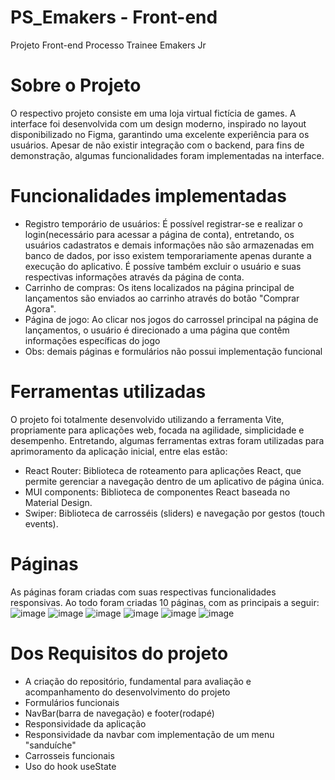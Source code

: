 # PS_Emakers - Front-end
Projeto Front-end Processo Trainee Emakers Jr
# Sobre o Projeto
O respectivo projeto consiste em uma loja virtual fictícia de games. A interface foi desenvolvida com um design moderno, inspirado no layout disponibilizado no Figma, garantindo uma excelente experiência para os usuários. Apesar de não existir integração com o backend, para fins de demonstração, algumas funcionalidades foram implementadas na interface.
# Funcionalidades implementadas
- Registro temporário de usuários: É possível registrar-se e realizar o login(necessário para acessar a página de conta), entretando, os usuários cadastratos e demais informações não são armazenadas em banco de dados, por isso existem temporariamente apenas durante a execução do aplicativo. É possíve também excluir o usuário e suas respectivas informações através da página de conta.
- Carrinho de compras: Os itens localizados na página principal de lançamentos são enviados ao carrinho através do botão "Comprar Agora".
- Página de jogo: Ao clicar nos jogos do carrossel principal na página de lançamentos, o usuário é direcionado a uma página que contêm informações específicas do jogo
- Obs: demais páginas e formulários não possui implementação funcional
# Ferramentas utilizadas
O projeto foi totalmente desenvolvido utilizando a ferramenta Vite, propriamente para aplicações web, focada na agilidade, simplicidade e desempenho. Entretando, algumas ferramentas extras foram utilizadas para aprimoramento da aplicação inicial, entre elas estão:
- React Router: Biblioteca de roteamento para aplicações React, que permite gerenciar a navegação dentro de um aplicativo de página única.
- MUI components: Biblioteca de componentes React baseada no Material Design.
- Swiper: Biblioteca de carrosséis (sliders) e navegação por gestos (touch events).
# Páginas
As páginas foram criadas com suas respectivas funcionalidades responsivas. Ao todo foram criadas 10 páginas, com as principais a seguir:
![image](https://github.com/user-attachments/assets/ab33ecb2-3e2e-4518-8615-78f74ea5707f) ![image](https://github.com/user-attachments/assets/54a9277d-7498-46a9-971f-a740bb267efd)
![image](https://github.com/user-attachments/assets/f895f485-0e22-449f-8cbd-b66ebcb550b5) ![image](https://github.com/user-attachments/assets/d3ff7056-deb8-410f-8853-f53e67c96c1b)
![image](https://github.com/user-attachments/assets/9d97ac59-79e4-4b69-a1ac-98cd25d828b7) ![image](https://github.com/user-attachments/assets/77196972-464c-4de9-8f7c-46449f9d6332)
# Dos Requisitos do projeto
- A criação do repositório, fundamental para avaliação e acompanhamento do desenvolvimento do projeto
- Formulários funcionais
- NavBar(barra de navegação) e footer(rodapé)
- Responsividade da aplicação
- Responsividade da navbar com implementação de um menu "sanduíche"
- Carrosseis funcionais
- Uso do hook useState
